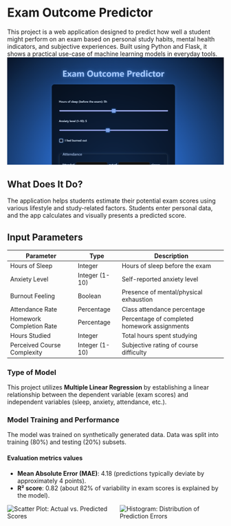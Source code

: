 # Exam Outcome Predictor

This project is a web application designed to predict how well a student might perform on an exam based on personal study habits, mental health indicators, and subjective experiences. Built using Python and Flask, it shows a practical use-case of machine learning models in everyday tools.
![index](model/results/exam.png)

## What Does It Do?

The application helps students estimate their potential exam scores using various lifestyle and study-related factors. Students enter personal data, and the app calculates and visually presents a predicted score.

## Input Parameters

| Parameter                    | Type          | Description                                     |
|------------------------------|---------------|-------------------------------------------------|
| Hours of Sleep               | Integer       | Hours of sleep before the exam                  |
| Anxiety Level                | Integer (1-10)| Self-reported anxiety level                     |
| Burnout Feeling              | Boolean       | Presence of mental/physical exhaustion          |
| Attendance Rate              | Percentage    | Class attendance percentage                     |
| Homework Completion Rate     | Percentage    | Percentage of completed homework assignments    |
| Hours Studied                | Integer       | Total hours spent studying                      |
| Perceived Course Complexity  | Integer (1-10)| Subjective rating of course difficulty          |

### Type of Model
This project utilizes **Multiple Linear Regression** by establishing a linear relationship between the dependent variable (exam scores) and independent variables (sleep, anxiety, attendance, etc.).

### Model Training and Performance

The model was trained on synthetically generated data. Data was split into training (80%) and testing (20%) subsets.

#### Evaluation metrics values

- **Mean Absolute Error (MAE)**: 4.18 (predictions typically deviate by approximately 4 points).
- **R² score**: 0.82 (about 82% of variability in exam scores is explained by the model).
<div style="display: flex; gap: 20px;">
  <img src="images/actual_vs_predicted.png" alt="Scatter Plot: Actual vs. Predicted Scores" width="48%">
  <img src="images/error_distribution.png" alt="Histogram: Distribution of Prediction Errors" width="48%">
</div>
